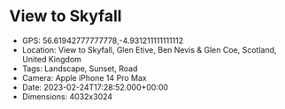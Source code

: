 # View to Skyfall

- GPS: 56.61942777777778,-4.931211111111112
- Location: View to Skyfall, Glen Etive, Ben Nevis & Glen Coe, Scotland, United Kingdom
- Tags: Landscape, Sunset, Road
- Camera: Apple iPhone 14 Pro Max
- Date: 2023-02-24T17:28:52.000+00:00
- Dimensions: 4032x3024
